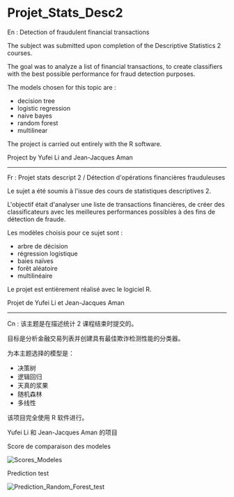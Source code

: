 # Projet_Stats_Desc2
En : Detection of fraudulent financial transactions

The subject was submitted upon completion of the Descriptive Statistics 2 courses.

The goal was to analyze a list of financial transactions, to create classifiers with the best possible performance for fraud detection purposes.

The models chosen for this topic are :
- decision tree
- logistic regression
- naive bayes
- random forest
- multilinear

The project is carried out entirely with the R software.

Project by Yufei Li and Jean-Jacques Aman

______________________________________________________________________________________________

Fr : Projet stats descript 2 / Détection d'opérations financières frauduleuses

Le sujet a été soumis à l'issue des cours de statistiques descriptives 2.

L'objectif était d'analyser une liste de transactions financières, de créer des classificateurs avec les meilleures performances possibles à des fins de détection de fraude.

Les modèles choisis pour ce sujet sont :
- arbre de décision
- régression logistique
- baies naïves
- forêt aléatoire
- multilinéaire

Le projet est entièrement réalisé avec le logiciel R.

Projet de Yufei Li et Jean-Jacques Aman

______________________________________________________________________________________________

Cn : 该主题是在描述统计 2 课程结束时提交的。

目标是分析金融交易列表并创建具有最佳欺诈检测性能的分类器。

为本主题选择的模型是：

- 决策树
- 逻辑回归
- 天真的浆果
- 随机森林
- 多线性

该项目完全使用 R 软件进行。

Yufei Li 和 Jean-Jacques Aman 的项目



Score de comparaison des modeles

![Scores_Modeles](https://user-images.githubusercontent.com/79601509/171345798-135f7fb7-b769-45f3-afe8-397d35a51fc1.PNG)



Prediction test

![Prediction_Random_Forest_test](https://user-images.githubusercontent.com/79601509/171346229-c17062d2-28fc-4fb6-b6cb-2a182a0ee5c1.PNG)
